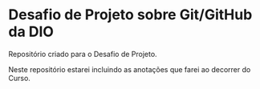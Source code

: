 # Desafio de Projeto sobre Git/GitHub da DIO
Repositório criado para o Desafio de Projeto.

Neste repositório estarei incluindo as anotações que farei ao decorrer do Curso.
